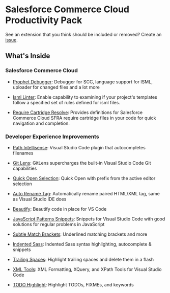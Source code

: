 # **Salesforce Commerce Cloud Productivity Pack**

See an extension that you think should be included or removed? Create an [issue](https://github.com/gkkirilov/scc-productivity-pack/issues).

## **What's Inside**

### **Salesforce Commerce Cloud**

- [Prophet Debugger](https://marketplace.visualstudio.com/items?itemName=SqrTT.prophet): Debugger for SCC, language support for ISML, uploader for changed files and a lot more

- [Isml Linter](https://marketplace.visualstudio.com/items?itemName=fabiowquixada.vscode-isml-linter): Enable capability to examining if your project's templates follow a specified set of rules defined for isml files.

- [Require Cartridge Resolve](https://marketplace.visualstudio.com/items?itemName=pikamachu.require-cartridge-resolve): Provides definitions for Salesforce Commerce Cloud SFRA require cartridge files in your code for quick navigation and completion.

### **Developer Experience Improvements**

- [Path Intellisense](https://marketplace.visualstudio.com/items?itemName=christian-kohler.path-intellisense): Visual Studio Code plugin that autocompletes filenames

- [Git Lens](https://marketplace.visualstudio.com/items?itemName=eamodio.gitlens): GitLens supercharges the built-in Visual Studio Code Git capabilities

- [Quick Open Selection](https://marketplace.visualstudio.com/items?itemName=finico.quickOpenSelection): Quick Open with prefix from the active editor selection

- [Auto Rename Tag](https://marketplace.visualstudio.com/items?itemName=formulahendry.auto-rename-tag): Automatically rename paired HTML/XML tag, same as Visual Studio IDE does

- [Beautify](https://marketplace.visualstudio.com/items?itemName=HookyQR.beautify): Beautify code in place for VS Code

- [JavaScript Patterns Snippets](https://marketplace.visualstudio.com/items?itemName=nikhilkumar80.js-patterns-snippets): Snippets for Visual Studio Code with good solutions for regular problems in JavaScript

- [Subtle Match Brackets](https://marketplace.visualstudio.com/items?itemName=rafamel.subtle-brackets): Underlined matching brackets and more

- [Indented Sass](https://marketplace.visualstudio.com/items?itemName=robinbentley.sass-indented): Indented Sass syntax highlighting, autocomplete & snippets

- [Trailing Spaces](https://marketplace.visualstudio.com/items?itemName=shardulm94.trailing-spaces): Highlight trailing spaces and delete them in a flash

- [XML Tools](https://marketplace.visualstudio.com/items?itemName=DotJoshJohnson.xml): XML Formatting, XQuery, and XPath Tools for Visual Studio Code

- [TODO Highlight](https://marketplace.visualstudio.com/items?itemName=wayou.vscode-todo-highlight): Highlight TODOs, FIXMEs, and keywords
